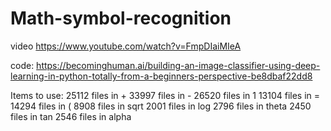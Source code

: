 # Math-symbol-recognition

video
https://www.youtube.com/watch?v=FmpDIaiMIeA

code:
https://becominghuman.ai/building-an-image-classifier-using-deep-learning-in-python-totally-from-a-beginners-perspective-be8dbaf22dd8

Items to use:
25112 files in +
33997 files in -
26520 files in 1
13104 files in =
14294 files in (
 8908 files in sqrt
 2001 files in log
 2796 files in theta
 2450 files in tan
 2546 files in alpha
